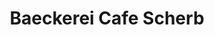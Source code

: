 ---
title: "Baeckerei Cafe Scherb"
url: /rainbach-im-muehlkreis/baeckerei-cafe-scherb/
shop: Bäckerei
---